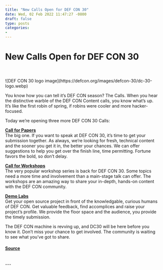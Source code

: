 ```yaml
---
title: "New Calls Open for DEF CON 30"
date: Wed, 02 Feb 2022 11:47:27 -0800
draft: false
type: posts
categories: 
- 
---
```

# New Calls Open for DEF CON 30

<br/>

<br/>
![DEF CON 30 logo image](https://defcon.org/images/defcon-30/dc-30-logo.webp)  

You know how you can tell it’s DEF CON season? The Calls. When you hear the distinctive warble of the DEF CON Content calls, you know what’s up. It’s like the first robin of spring, if robins were cooler and more hacker-focused.  
  
Today we’re opening three more DEF CON 30 Calls:  
  
**[Call for Papers](https://defcon.org/html/defcon-30/dc-30-cfp.html)**  
The big one. If you want to speak at DEF CON 30, it’s time to get your submission together. As always, we’re looking for fresh, technical content and the sooner you get it in, the better your chances. We can offer suggestions to help you get over the finish line, time permitting. Fortune favors the bold, so don’t delay.  
  
**[Call for Workshops](https://defcon.org/html/defcon-30/dc-30-cfw.html)**  
The very popular workshop series is back for DEF CON 30. Some topics need a more time and involvement than a main-stage talk can offer. The workshops are an amazing way to share your in-depth, hands-on content with the DEF CON community.  
  
**[Demo Labs](https://defcon.org/html/defcon-30/dc-30-cfdl.html)**  
Get your open source project in front of the knowledgable, curious humans of DEF CON. Get valuable feedback, find accomplices and raise your project’s profile. We provide the floor space and the audience, you provide the timely submission.  
  
The DEF CON machine is revving up, and DC30 will be here before you know it. Don’t miss your chance to get involved. The community is waiting to see what you’ve got to share.

#### [Source](https://defcon.org/html/defcon-30/dc-30-cfp.html)

<br/>
---
